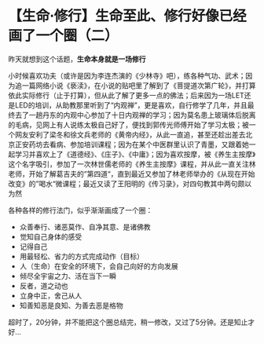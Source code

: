 # 【生命⋅修行】生命至此、修行好像已经画了一个圈（二）

昨天就想到这个话题，**生命本身就是一场修行**

小时候喜欢功夫（或许是因为李连杰演的《少林寺》吧），练各种气功、武术；因为追一篇网络小说《亵渎》，在小说的贴吧里了解到了《菩提道次第广轮》，并打算依此实际修行（止于打算），但从此了解了更多一点的佛法；后来因为一场LET还是LED的培训，从助教那里听到了“内观禅”，更是喜欢，自行修学了几年，并且最终去了一趟丹东的内观中心参加了十日内观禅的学习；因为莫名患上玻璃体后脱离的毛病，见网上有人说练太极自己好了，便找到郭传光师傅开始了学习太极；被一个网友安利了梁冬和徐文兵老师的《黄帝内经》，从此一直追，甚至还趁出差去北京正安药坊去看病、参加培训课程；因为在某个中医群里认识了青墨，又跟着她一起学习并喜欢上了《道德经》、《庄子》、《中庸》；因为喜欢按摩，被《养生主按摩》这个名字吸引，参加了一次林世儒老师的《养生主按摩》课程，并从此一直关注林老师，开始了解葛吉夫的”第四道“，直到最近又参加了林老师举办的《从现在开始改变》的”喝水“微课程；最近又读了王阳明的《传习录》，对四句教其中两句颇以为然

各种各样的修行法门，似乎渐渐画成了一个圈：

- 众善奉行、诸恶莫作、自净其意、是诸佛教
- 觉知自己身体的感受
- 记得自己
- 用最轻松、省力的方式完成动作（目标）
- 人（生命）在安全的环境下，会自己向好的方向发展
- 倾尽全宇宙之力、活在当下一瞬
- 反者，道之动也
- 立身中正，舍己从人
- 知善知恶是良知、为善去恶是格物

超时了，20分钟，并不能把这个圈总结完，稍一修改，又过了5分钟。还是知止才好...


